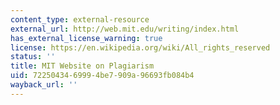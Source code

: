 ```yaml
---
content_type: external-resource
external_url: http://web.mit.edu/writing/index.html
has_external_license_warning: true
license: https://en.wikipedia.org/wiki/All_rights_reserved
status: ''
title: MIT Website on Plagiarism
uid: 72250434-6999-4be7-909a-96693fb084b4
wayback_url: ''
---
```

